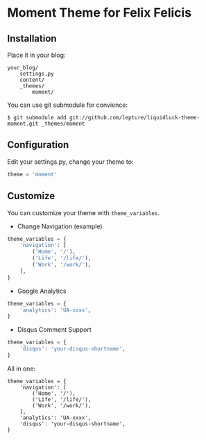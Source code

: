 # Moment Theme for Felix Felicis

## Installation

Place it in your blog:

```
your_blog/
    settings.py
    content/
    _themes/
        moment/
```

You can use git submodule for convience:

```
$ git submodule add git://github.com/lepture/liquidluck-theme-moment.git _themes/moment
```

## Configuration

Edit your settings.py, change your theme to:

```python
theme = 'moment'
```


## Customize

You can customize your theme with ``theme_variables``.

+ Change Navigation (example)

```python
theme_variables = {
    'navigation': [
        ('Home', '/'),
        ('Life', '/life/'),
        ('Work', '/work/'),
    ],
}
```

+ Google Analytics

```python
theme_variables = {
    'analytics': 'UA-xxxx',
}
```

+ Disqus Comment Support

```python
theme_variables = {
    'disqus': 'your-disqus-shortname',
}
```

All in one:

```
theme_variables = {
    'navigation': [
        ('Home', '/'),
        ('Life', '/life/'),
        ('Work', '/work/'),
    ],
    'analytics': 'UA-xxxx',
    'disqus': 'your-disqus-shortname',
}
```
